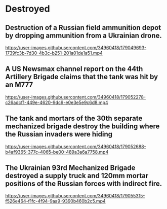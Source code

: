 # Destroyed

## Destruction of a Russian field ammunition depot by dropping ammunition from a Ukrainian drone. 

https://user-images.githubusercontent.com/34960418/179049693-1739fc3b-7d30-4b3c-b251-201a01de1a51.mp4


## A US Newsmax channel report on the 44th Artillery Brigade claims that the tank was hit by an M777

https://user-images.githubusercontent.com/34960418/179052278-c26adcf1-449e-4620-9dc9-e0e3e5e9c6d8.mp4


## The tank and mortars of the 30th separate mechanized brigade destroy the building where the Russian invaders were hiding

https://user-images.githubusercontent.com/34960418/179052688-b4af9365-377c-4065-be00-489a3a6a7758.mp4


## The Ukrainian 93rd Mechanized Brigade destroyed a supply truck and 120mm mortar positions of the Russian forces with indirect fire.

https://user-images.githubusercontent.com/34960418/179055315-f526e464-f1fc-4f94-9aa9-9390b460b2c5.mp4




